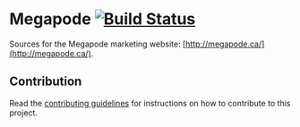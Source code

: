 # Megapode [![Build Status](https://travis-ci.org/jansensan/megapode-website.svg?branch=master)](https://travis-ci.org/jansensan/megapode-website)

Sources for the Megapode marketing website: [http://megapode.ca/](http://megapode.ca/).


## Contribution

Read the [contributing guidelines](CONTRIBUTING.md) for instructions on how to contribute to this project.